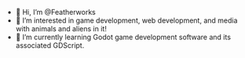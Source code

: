 - 👋 Hi, I’m @Featherworks
- 👀 I’m interested in game development, web development, and media with animals and aliens in it!
- 🌱 I’m currently learning Godot game development software and its associated GDScript.

<!---
Featherworks/Featherworks is a ✨ special ✨ repository because its `README.md` (this file) appears on your GitHub profile.
You can click the Preview link to take a look at your changes.
--->
